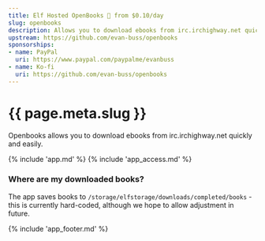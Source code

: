 ```yaml
---
title: Elf Hosted OpenBooks 🧝 from $0.10/day
slug: openbooks
description: Allows you to download ebooks from irc.irchighway.net quickly and easily.
upstream: https://github.com/evan-buss/openbooks
sponsorships:
- name: PayPal
  uri: https://www.paypal.com/paypalme/evanbuss
- name: Ko-fi
  uri: https://github.com/evan-buss/openbooks
---
```


# {{ page.meta.slug }}

Openbooks allows you to download ebooks from irc.irchighway.net quickly and easily.

{% include 'app.md' %}
{% include 'app_access.md' %}

### Where are my downloaded books?

The app saves books to `/storage/elfstorage/downloads/completed/books` - this is currently hard-coded, although we hope to allow adjustment in future.

{% include 'app_footer.md' %}
